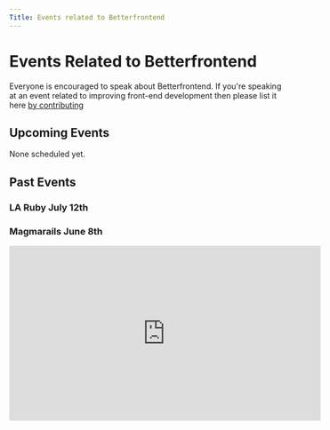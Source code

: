 ```yaml
---
Title: Events related to Betterfrontend
---
```


# Events Related to Betterfrontend

Everyone is encouraged to speak about Betterfrontend. If you're speaking
at an event related to improving front-end development then please list
it here [by contributing](https://github.com/hybridgroup/betterfrontend#contributing)

## Upcoming Events

None scheduled yet.

## Past Events

### LA Ruby July 12th
### Magmarails June 8th

<iframe width="560" height="315" src="http://www.youtube.com/embed/7rRKisfxbug?rel=0" frameborder="0" allowfullscreen></iframe>
<script async class="speakerdeck-embed" data-id="4fd27917d3d0d6001f000510" data-ratio="1.299492385786802" src="//speakerdeck.com/assets/embed.js"></script>
